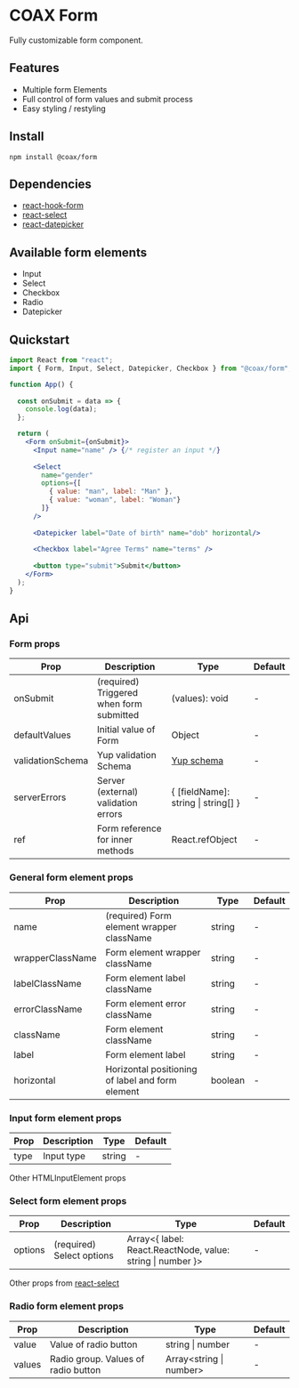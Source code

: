# COAX Form
Fully customizable form component.


## Features
- Multiple form Elements
- Full control of form values and submit process
- Easy styling / restyling


## Install
    npm install @coax/form

## Dependencies
 - [react-hook-form](https://github.com/react-hook-form/react-hook-form)
 - [react-select](https://github.com/jedwatson/react-select)
 - [react-datepicker](https://github.com/Hacker0x01/react-datepicker)
 
## Available form elements
 - Input
 - Select
 - Checkbox
 - Radio
 - Datepicker

## Quickstart 
```jsx
import React from "react";
import { Form, Input, Select, Datepicker, Checkbox } from "@coax/form";

function App() {
 
  const onSubmit = data => {
    console.log(data);
  };

  return (
    <Form onSubmit={onSubmit}>
      <Input name="name" /> {/* register an input */}
      
      <Select
        name="gender"
        options={[
          { value: "man", label: "Man" },
          { value: "woman", label: "Woman"}
        ]}
      />
      
      <Datepicker label="Date of birth" name="dob" horizontal/>
      
      <Checkbox label="Agree Terms" name="terms" />
      
      <button type="submit">Submit</button>
    </Form>
  );
}
```

## Api

### Form props
| Prop             | Description                                        | Type                                        | Default          |
| ---------------- | -------------------------------------------------- | ------------------------------------------- | ---------------- |
| onSubmit         | (required) Triggered when form submitted           | (values): void                              | -                |
| defaultValues    | Initial value of Form                              | Object                                      | -                |
| validationSchema | Yup validation Schema                              | [Yup schema](https://github.com/jquense/yup)| -                |
| serverErrors     | Server (external) validation errors                | { [fieldName]: string \| string[] }         | -                |
| ref              | Form reference for inner methods                   | React.refObject                             | -                |

### General form element props
| Prop             | Description                                        | Type                                        | Default          |
| ---------------- | -------------------------------------------------- | ------------------------------------------- | ---------------- |
| name             | (required) Form element wrapper className          | string                                      | -                |
| wrapperClassName | Form element wrapper className                     | string                                      | -                |
| labelClassName   | Form element label className                       | string                                      | -                |
| errorClassName   | Form element error className                       | string                                      | -                |
| className        | Form element className                             | string                                      | -                |
| label            | Form element label                                 | string                                      | -                |
| horizontal       | Horizontal positioning of label and form element   | boolean                                     | -                |

### Input form element props
| Prop             | Description                                        | Type                                        | Default          |
| ---------------- | -------------------------------------------------- | ------------------------------------------- | ---------------- |
| type             | Input type                                         | string                                      | -                |
Other HTMLInputElement props

### Select form element props
| Prop             | Description                                        | Type                                                       | Default          |
| ---------------- | -------------------------------------------------- | ---------------------------------------------------------- | ---------------- |
| options          | (required) Select options                          | Array<{ label: React.ReactNode, value: string \| number }> | -                |
Other props from [react-select](https://react-select.com/props)

### Radio form element props
| Prop             | Description                                        | Type                                        | Default          |
| ---------------- | -------------------------------------------------- | ------------------------------------------- | ---------------- |
| value            | Value of radio button                              | string \| number                            | -                |
| values           | Radio group. Values of radio button                | Array<string \| number>                     | -                |
